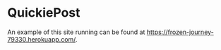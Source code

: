 # QuickiePost
An example of this site running can be found at https://frozen-journey-79330.herokuapp.com/.
